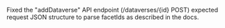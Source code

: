 Fixed the "addDataverse" API endpoint (/dataverses/{id} POST) expected request JSON structure to parse facetIds as described in the docs.